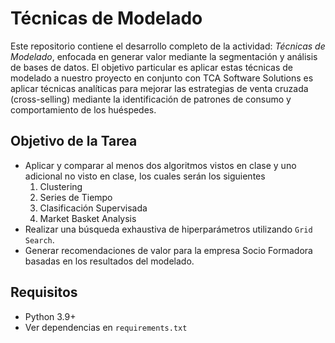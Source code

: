 # Técnicas de Modelado

Este repositorio contiene el desarrollo completo de la actividad: *Técnicas de Modelado*, enfocada en generar valor mediante la segmentación y análisis de bases de datos. El objetivo particular es aplicar estas técnicas de modelado a nuestro proyecto en conjunto con TCA Software Solutions es aplicar técnicas analíticas para mejorar las estrategias de venta cruzada (cross-selling) mediante la identificación de patrones de consumo y comportamiento de los huéspedes.

## Objetivo de la Tarea

- Aplicar y comparar al menos dos algoritmos vistos en clase y uno adicional no visto en clase, los cuales serán los siguientes 
    1. Clustering 
    2. Series de Tiempo
    3. Clasificación Supervisada 
    4. Market Basket Analysis
- Realizar una búsqueda exhaustiva de hiperparámetros utilizando `Grid Search`.
- Generar recomendaciones de valor para la empresa Socio Formadora basadas en los resultados del modelado.

## Requisitos

- Python 3.9+
- Ver dependencias en `requirements.txt`